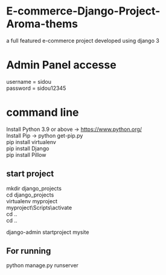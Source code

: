 # E-commerce-Django-Project-Aroma-thems  
a full featured e-commerce project developed using django 3


# Admin Panel accesse           
username = sidou                    
password = sidou12345                             
# command line                                                     
Install Python 3.9 or above -> https://www.python.org/                                         
Install Pip -> python get-pip.py                                                      
pip install virtualenv                                          
pip install Django                                              
pip install Pillow                                                        
## start project                                                                        
mkdir django_projects                                                             
cd django_projects                                                                   
virtualenv myproject                                                                                       
myproject\Scripts\activate                                                                  
cd ..                                                       
cd ..                                       

django-admin startproject mysite                                                                                                          


## For running                                                       
python manage.py runserver

